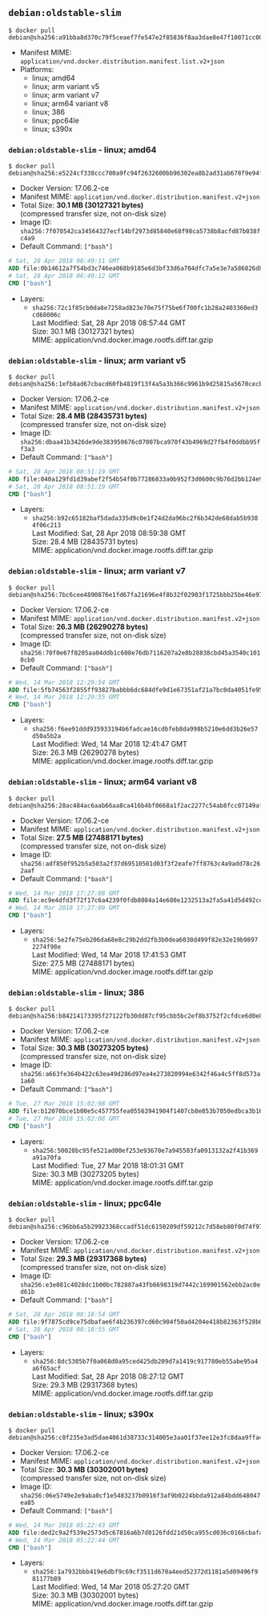 ## `debian:oldstable-slim`

```console
$ docker pull debian@sha256:a91bba8d370c79f5ceaef7fe547e2f85836f8aa3dae8e47f10071cc00e170c11
```

-	Manifest MIME: `application/vnd.docker.distribution.manifest.list.v2+json`
-	Platforms:
	-	linux; amd64
	-	linux; arm variant v5
	-	linux; arm variant v7
	-	linux; arm64 variant v8
	-	linux; 386
	-	linux; ppc64le
	-	linux; s390x

### `debian:oldstable-slim` - linux; amd64

```console
$ docker pull debian@sha256:e5224cf338ccc700a9fc94f2632600bb96302ea8b2ad31ab678f9e94f49b28b3
```

-	Docker Version: 17.06.2-ce
-	Manifest MIME: `application/vnd.docker.distribution.manifest.v2+json`
-	Total Size: **30.1 MB (30127321 bytes)**  
	(compressed transfer size, not on-disk size)
-	Image ID: `sha256:7f070542ca34564327ecf14bf2973d85840e68f98ca5738b8acfd87b038fc4a9`
-	Default Command: `["bash"]`

```dockerfile
# Sat, 28 Apr 2018 06:49:11 GMT
ADD file:0b14612a7f54bd3c746ea068b9185e6d3bf33d6a704dfc7a5e3e7a586826d854 in / 
# Sat, 28 Apr 2018 06:49:12 GMT
CMD ["bash"]
```

-	Layers:
	-	`sha256:72c1f85cb0da8e7258ad823e70e75f75be6f700fc1b28a2403360ed3cd68006c`  
		Last Modified: Sat, 28 Apr 2018 08:57:44 GMT  
		Size: 30.1 MB (30127321 bytes)  
		MIME: application/vnd.docker.image.rootfs.diff.tar.gzip

### `debian:oldstable-slim` - linux; arm variant v5

```console
$ docker pull debian@sha256:1efb8ad67cbacd60fb4819f13f4a5a3b366c9961b9d25815a5670cecb7d4a621
```

-	Docker Version: 17.06.2-ce
-	Manifest MIME: `application/vnd.docker.distribution.manifest.v2+json`
-	Total Size: **28.4 MB (28435731 bytes)**  
	(compressed transfer size, not on-disk size)
-	Image ID: `sha256:dbaa41b3426de9de383950676c07007bca970f43b4969d27fb4f0ddbb95ff3a3`
-	Default Command: `["bash"]`

```dockerfile
# Sat, 28 Apr 2018 08:51:19 GMT
ADD file:040a129fd1d39abef2f54b54f0b77286833a0b952f3d0600c9b76d2bb124e998 in / 
# Sat, 28 Apr 2018 08:51:19 GMT
CMD ["bash"]
```

-	Layers:
	-	`sha256:b92c65182baf5dada335d9c0e1f24d2da96bc2f6b342de68dab5b9384f06c213`  
		Last Modified: Sat, 28 Apr 2018 08:59:38 GMT  
		Size: 28.4 MB (28435731 bytes)  
		MIME: application/vnd.docker.image.rootfs.diff.tar.gzip

### `debian:oldstable-slim` - linux; arm variant v7

```console
$ docker pull debian@sha256:7bc6cee4890876e1fd67fa21696e4f8b32f02903f1725bbb25be46e97391b23d
```

-	Docker Version: 17.06.2-ce
-	Manifest MIME: `application/vnd.docker.distribution.manifest.v2+json`
-	Total Size: **26.3 MB (26290278 bytes)**  
	(compressed transfer size, not on-disk size)
-	Image ID: `sha256:70f0e67f8205aa04ddb1c608e76db7116207a2e8b28838cbd45a3540c1010cb0`
-	Default Command: `["bash"]`

```dockerfile
# Wed, 14 Mar 2018 12:29:54 GMT
ADD file:5fb74563f2855ff93827babbb6dc684dfe9d1e67351af21a7bc0da4051fe9524 in / 
# Wed, 14 Mar 2018 12:29:55 GMT
CMD ["bash"]
```

-	Layers:
	-	`sha256:f6ee91ddd935933194b6fadcae16cdbfeb8da998b5210e6dd3b26e57d50a5b2a`  
		Last Modified: Wed, 14 Mar 2018 12:41:47 GMT  
		Size: 26.3 MB (26290278 bytes)  
		MIME: application/vnd.docker.image.rootfs.diff.tar.gzip

### `debian:oldstable-slim` - linux; arm64 variant v8

```console
$ docker pull debian@sha256:28ac484ac6aab66aa8ca416b4bf0668a1f2ac2277c54ab8fcc07149af3539f30
```

-	Docker Version: 17.06.2-ce
-	Manifest MIME: `application/vnd.docker.distribution.manifest.v2+json`
-	Total Size: **27.5 MB (27488171 bytes)**  
	(compressed transfer size, not on-disk size)
-	Image ID: `sha256:adf850f952b5a503a2f37d69510501d03f3f2eafe7ff8763c4a9add78c262aaf`
-	Default Command: `["bash"]`

```dockerfile
# Wed, 14 Mar 2018 17:27:08 GMT
ADD file:ec9e4dfd3f72f17c6a4239f0fdb8084a14e680e1232513a2fa5a41d5d492cc35 in / 
# Wed, 14 Mar 2018 17:27:09 GMT
CMD ["bash"]
```

-	Layers:
	-	`sha256:5e2fe75eb206da68e8c29b2dd2fb3b0dea6030d499f82e32e19b98972274f98e`  
		Last Modified: Wed, 14 Mar 2018 17:41:53 GMT  
		Size: 27.5 MB (27488171 bytes)  
		MIME: application/vnd.docker.image.rootfs.diff.tar.gzip

### `debian:oldstable-slim` - linux; 386

```console
$ docker pull debian@sha256:b84214173395f27122fb30dd87cf95cbb5bc2ef8b3752f2cfdce6d0e84cb6be5
```

-	Docker Version: 17.06.2-ce
-	Manifest MIME: `application/vnd.docker.distribution.manifest.v2+json`
-	Total Size: **30.3 MB (30273205 bytes)**  
	(compressed transfer size, not on-disk size)
-	Image ID: `sha256:a663fe364b422c63ea49d286d97ea4e273820994e6342f46a4c5ff8d573a1a60`
-	Default Command: `["bash"]`

```dockerfile
# Tue, 27 Mar 2018 15:02:08 GMT
ADD file:b12070bce1b00e5c457755fea05563941904f1407cb8e853b7050edbca3b16cc in / 
# Tue, 27 Mar 2018 15:02:08 GMT
CMD ["bash"]
```

-	Layers:
	-	`sha256:50028bc95fe521ad00ef253e93670e7a945503fa0913132a2f41b369a91a70fa`  
		Last Modified: Tue, 27 Mar 2018 18:01:31 GMT  
		Size: 30.3 MB (30273205 bytes)  
		MIME: application/vnd.docker.image.rootfs.diff.tar.gzip

### `debian:oldstable-slim` - linux; ppc64le

```console
$ docker pull debian@sha256:c96bb6a5b29923368ccadf51dc6150209df59212c7d58eb80f0d74f97eeeea01
```

-	Docker Version: 17.06.2-ce
-	Manifest MIME: `application/vnd.docker.distribution.manifest.v2+json`
-	Total Size: **29.3 MB (29317368 bytes)**  
	(compressed transfer size, not on-disk size)
-	Image ID: `sha256:e3e081c4028dc1b00bc782887a43fb6698319d7442c169901562ebb2ac0ed61b`
-	Default Command: `["bash"]`

```dockerfile
# Sat, 28 Apr 2018 08:18:54 GMT
ADD file:9f7875cd9ce75dbafae6f4b236397cd60c904f50ad4204e418b82363f528b009 in / 
# Sat, 28 Apr 2018 08:18:55 GMT
CMD ["bash"]
```

-	Layers:
	-	`sha256:8dc5305b7f0a068d0a95ced425db209d7a1419c917780eb55abe95a4a6f65acf`  
		Last Modified: Sat, 28 Apr 2018 08:27:12 GMT  
		Size: 29.3 MB (29317368 bytes)  
		MIME: application/vnd.docker.image.rootfs.diff.tar.gzip

### `debian:oldstable-slim` - linux; s390x

```console
$ docker pull debian@sha256:c8f235e3ad5dae4061d38733c314005e3aa01f37ee12e3fc8daa9ffa448d5d0f
```

-	Docker Version: 17.06.2-ce
-	Manifest MIME: `application/vnd.docker.distribution.manifest.v2+json`
-	Total Size: **30.3 MB (30302001 bytes)**  
	(compressed transfer size, not on-disk size)
-	Image ID: `sha256:06e5749e2e9aba0cf1e5483237b0916f3af9b0224bbda912a84bdd648047ea85`
-	Default Command: `["bash"]`

```dockerfile
# Wed, 14 Mar 2018 05:22:43 GMT
ADD file:ded2c9a2f539e2573d5c67816a6b7d0126fdd21d50ca955cd036c0166cbafa57 in / 
# Wed, 14 Mar 2018 05:22:44 GMT
CMD ["bash"]
```

-	Layers:
	-	`sha256:1a7932bbb419e6dbf9c69cf3511d670a4eed52372d1181a5d09496f981177b89`  
		Last Modified: Wed, 14 Mar 2018 05:27:20 GMT  
		Size: 30.3 MB (30302001 bytes)  
		MIME: application/vnd.docker.image.rootfs.diff.tar.gzip
